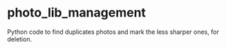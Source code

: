 # photo_lib_management
Python code to find duplicates photos and mark the less sharper ones, for deletion.
